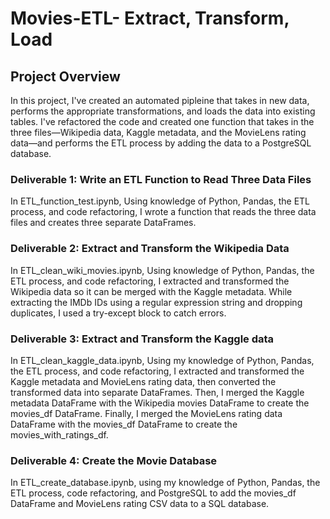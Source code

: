 # Movies-ETL- Extract, Transform, Load
## Project Overview
In this project, I've created an automated pipleine that takes in new data, performs the appropriate transformations, and loads the data into existing tables. I've refactored the code and created one function that takes in the three files—Wikipedia data, Kaggle metadata, and the MovieLens rating data—and performs the ETL process by adding the data to a PostgreSQL database.



### Deliverable 1: Write an ETL Function to Read Three Data Files

In ETL_function_test.ipynb, Using knowledge of Python, Pandas, the ETL process, and code refactoring, I wrote a function that reads the three data files and creates three separate DataFrames.

### Deliverable 2: Extract and Transform the Wikipedia Data

In ETL_clean_wiki_movies.ipynb, Using knowledge of Python, Pandas, the ETL process, and code refactoring, I extracted and transformed the Wikipedia data so it can be merged with the Kaggle metadata. While extracting the IMDb IDs using a regular expression string and dropping duplicates, I used a try-except block to catch errors.

### Deliverable 3: Extract and Transform the Kaggle data

In ETL_clean_kaggle_data.ipynb, Using my knowledge of Python, Pandas, the ETL process, and code refactoring, I extracted and transformed the Kaggle metadata and MovieLens rating data, then converted the transformed data into separate DataFrames. Then, I merged the Kaggle metadata DataFrame with the Wikipedia movies DataFrame to create the movies_df DataFrame. Finally, I merged the MovieLens rating data DataFrame with the movies_df DataFrame to create the movies_with_ratings_df.


### Deliverable 4: Create the Movie Database
In ETL_create_database.ipynb, using my knowledge of Python, Pandas, the ETL process, code refactoring, and PostgreSQL to add the movies_df DataFrame and MovieLens rating CSV data to a SQL database.
